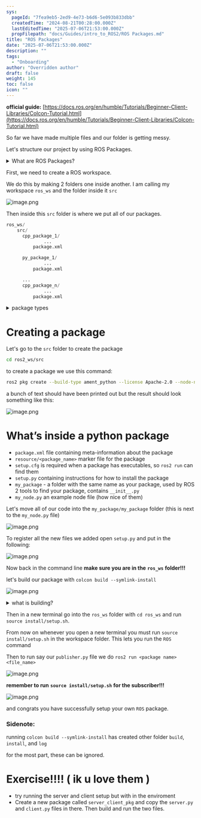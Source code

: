 ```yaml
---
sys:
  pageId: "7fea9eb5-2ed9-4e73-b6d6-5e093b833dbb"
  createdTime: "2024-08-21T00:28:00.000Z"
  lastEditedTime: "2025-07-06T21:53:00.000Z"
  propFilepath: "docs/Guides/intro_to_ROS2/ROS Packages.md"
title: "ROS Packages"
date: "2025-07-06T21:53:00.000Z"
description: ""
tags:
  - "Onboarding"
author: "Overridden author"
draft: false
weight: 145
toc: false
icon: ""
---
```


**official guide:** [https://docs.ros.org/en/humble/Tutorials/Beginner-Client-Libraries/Colcon-Tutorial.html](https://docs.ros.org/en/humble/Tutorials/Beginner-Client-Libraries/Colcon-Tutorial.html)

So far we have made multiple files and our folder is getting messy.

Let's structure our project by using ROS Packages.

<details>
      <summary>What are ROS Packages?</summary>
      ROS Packages are, as the name implies, packages of code that are highly sharable between ROS developers.
  </details>

First, we need to create a ROS workspace.

We do this by making 2 folders one inside another. I am calling my workspace `ros_ws` and the folder inside it `src`

![image.png](https://prod-files-secure.s3.us-west-2.amazonaws.com/d518164a-d88e-44d1-a4ee-3adb3bd8bce0/70706947-fd18-4537-a67b-e12946812d31/image.png?X-Amz-Algorithm=AWS4-HMAC-SHA256&X-Amz-Content-Sha256=UNSIGNED-PAYLOAD&X-Amz-Credential=ASIAZI2LB466QPEAZMWT%2F20250727%2Fus-west-2%2Fs3%2Faws4_request&X-Amz-Date=20250727T005204Z&X-Amz-Expires=3600&X-Amz-Security-Token=IQoJb3JpZ2luX2VjED8aCXVzLXdlc3QtMiJIMEYCIQCrIr15JhnAFfSBQkTRQqFK1v%2F5nlXfO0rQ3vyH0ITZsgIhAOWcujfGTJLoAUj8cx1cDOP8gY%2F2ILEsvqeJUcqu5nwGKv8DCGgQABoMNjM3NDIzMTgzODA1Igw7aqJofqz%2FdO3tCB8q3AMkcCJW6Rqu7HlJXelsJIJKzWSqyxTuInO76iunt9CSMFZRK5LUCigVLaWkEiim%2FRBEiEaRGzIx1Au1NjqSYIZxpLYbUbiP%2B%2FknjzlwC9aqx4Q%2FN4rAFlLSd2SXIuj8BxMT6fWAjA1H%2F%2FvtNozJMnx3Y7MfSaekg5AIRyQVGxA1FR3F4bXbkb9ITm5U2xhHojqZqqCZfy46yH4lMoxMq1k5Y7YiWeOBLf%2FUWl%2BdjhKZszcyzQ9bL6rPjDtSm76wqiqyTXDIix%2BUsv7ZpB%2BToPCs7jaXLKF0vmRqVGMfUZ8gnZFN7LMrV5oohGFjWfy8yqCgphaR8%2Bp96rtH%2B0Ku0FQlDNZ7nFMJb3m7OXBdYgyTr5ehVCuLxb9%2BxzacjwwZkKtJiP3bscpUggkoAMEv6A6zvzSSm8VWEBDr2%2FnbmZRMRYyJeZguYBJghthhGubB2ZVxVb9PNMf4XhVSBjI4Nb31WH4IiSpTSf9ZJ2X6HvsalpL%2Bq1ryv%2B51VMnkYzRBVrMgFT%2FteZD5w3V6gtrtOnXcGjc3y2Bs44lEmR5WPA4c6cbPwcm4R1ceskvmkYnytE8p1%2FI0AgjHVR8vvjYq46vpJw%2BfWJwR%2BmV3TXC1UTjxjyItCQDDqkTqSIuSKDDRwpXEBjqkAdqFRm1qfGEGl%2Bfdho8HVxMSACHjQ244OopOHAa3Xwu%2BV9JQd6nZXm12wzauOB3zt0x%2Fqvzd7XpLkSR6zFyGEO4ZwfD8Dn9UKs321QKIAJE6WtJwus0Uhi9ho2ZnrzjkTvUZrXeETQU7tDF7LlNRk3dPw9jXEKt%2BDax3Gmc%2Bvp22rgAvZl4kfX5PsVbNwRy%2FMKdspmRfEd6LMEKagJz5ASQOvprN&X-Amz-Signature=c617f0a021ff6a64b247cb18b9a30900bbc56e354306a68fed54d6421b29b750&X-Amz-SignedHeaders=host&x-amz-checksum-mode=ENABLED&x-id=GetObject)

Then inside this `src` folder is where we put all of our packages.

```python
ros_ws/
    src/
      cpp_package_1/
		      ...
          package.xml

      py_package_1/
		      ...
          package.xml

      ...
      cpp_package_n/
		      ...
          package.xml

```

<details>

<summary>package types</summary>

packages can be either `C++` or python.

the intern file structure is different for each but for this guide we will stick to creating python packages

</details>

# Creating a package

Let's go to the `src` folder to create the package

```bash
cd ros2_ws/src
```

to create a package we use this command:

```bash
ros2 pkg create --build-type ament_python --license Apache-2.0 --node-name my_node my_package
```

a bunch of text should have been printed out but the result should look something like this:

![image.png](https://prod-files-secure.s3.us-west-2.amazonaws.com/d518164a-d88e-44d1-a4ee-3adb3bd8bce0/e6cf1e3f-8512-4a3e-b131-079f800bf3e8/image.png?X-Amz-Algorithm=AWS4-HMAC-SHA256&X-Amz-Content-Sha256=UNSIGNED-PAYLOAD&X-Amz-Credential=ASIAZI2LB466QPEAZMWT%2F20250727%2Fus-west-2%2Fs3%2Faws4_request&X-Amz-Date=20250727T005204Z&X-Amz-Expires=3600&X-Amz-Security-Token=IQoJb3JpZ2luX2VjED8aCXVzLXdlc3QtMiJIMEYCIQCrIr15JhnAFfSBQkTRQqFK1v%2F5nlXfO0rQ3vyH0ITZsgIhAOWcujfGTJLoAUj8cx1cDOP8gY%2F2ILEsvqeJUcqu5nwGKv8DCGgQABoMNjM3NDIzMTgzODA1Igw7aqJofqz%2FdO3tCB8q3AMkcCJW6Rqu7HlJXelsJIJKzWSqyxTuInO76iunt9CSMFZRK5LUCigVLaWkEiim%2FRBEiEaRGzIx1Au1NjqSYIZxpLYbUbiP%2B%2FknjzlwC9aqx4Q%2FN4rAFlLSd2SXIuj8BxMT6fWAjA1H%2F%2FvtNozJMnx3Y7MfSaekg5AIRyQVGxA1FR3F4bXbkb9ITm5U2xhHojqZqqCZfy46yH4lMoxMq1k5Y7YiWeOBLf%2FUWl%2BdjhKZszcyzQ9bL6rPjDtSm76wqiqyTXDIix%2BUsv7ZpB%2BToPCs7jaXLKF0vmRqVGMfUZ8gnZFN7LMrV5oohGFjWfy8yqCgphaR8%2Bp96rtH%2B0Ku0FQlDNZ7nFMJb3m7OXBdYgyTr5ehVCuLxb9%2BxzacjwwZkKtJiP3bscpUggkoAMEv6A6zvzSSm8VWEBDr2%2FnbmZRMRYyJeZguYBJghthhGubB2ZVxVb9PNMf4XhVSBjI4Nb31WH4IiSpTSf9ZJ2X6HvsalpL%2Bq1ryv%2B51VMnkYzRBVrMgFT%2FteZD5w3V6gtrtOnXcGjc3y2Bs44lEmR5WPA4c6cbPwcm4R1ceskvmkYnytE8p1%2FI0AgjHVR8vvjYq46vpJw%2BfWJwR%2BmV3TXC1UTjxjyItCQDDqkTqSIuSKDDRwpXEBjqkAdqFRm1qfGEGl%2Bfdho8HVxMSACHjQ244OopOHAa3Xwu%2BV9JQd6nZXm12wzauOB3zt0x%2Fqvzd7XpLkSR6zFyGEO4ZwfD8Dn9UKs321QKIAJE6WtJwus0Uhi9ho2ZnrzjkTvUZrXeETQU7tDF7LlNRk3dPw9jXEKt%2BDax3Gmc%2Bvp22rgAvZl4kfX5PsVbNwRy%2FMKdspmRfEd6LMEKagJz5ASQOvprN&X-Amz-Signature=3862646ba784ae8f6fb7ae8c372f7af371afb619087a4361823a2f51d21056c5&X-Amz-SignedHeaders=host&x-amz-checksum-mode=ENABLED&x-id=GetObject)

# What’s inside a python package

- `package.xml` file containing meta-information about the package
- `resource/<package_name>` marker file for the package
- `setup.cfg` is required when a package has executables, so `ros2 run` can find them
- `setup.py` containing instructions for how to install the package
- `my_package` - a folder with the same name as your package, used by ROS 2 tools to find your package, contains `__init__.py`
- `my_node.py` an example node file (how nice of them)

Let's move all of our code into the `my_package/my_package` folder (this is next to the `my_node.py` file)

![image.png](https://prod-files-secure.s3.us-west-2.amazonaws.com/d518164a-d88e-44d1-a4ee-3adb3bd8bce0/9ce58f11-0da9-4d3e-b86d-506a9685d378/image.png?X-Amz-Algorithm=AWS4-HMAC-SHA256&X-Amz-Content-Sha256=UNSIGNED-PAYLOAD&X-Amz-Credential=ASIAZI2LB466QPEAZMWT%2F20250727%2Fus-west-2%2Fs3%2Faws4_request&X-Amz-Date=20250727T005205Z&X-Amz-Expires=3600&X-Amz-Security-Token=IQoJb3JpZ2luX2VjED8aCXVzLXdlc3QtMiJIMEYCIQCrIr15JhnAFfSBQkTRQqFK1v%2F5nlXfO0rQ3vyH0ITZsgIhAOWcujfGTJLoAUj8cx1cDOP8gY%2F2ILEsvqeJUcqu5nwGKv8DCGgQABoMNjM3NDIzMTgzODA1Igw7aqJofqz%2FdO3tCB8q3AMkcCJW6Rqu7HlJXelsJIJKzWSqyxTuInO76iunt9CSMFZRK5LUCigVLaWkEiim%2FRBEiEaRGzIx1Au1NjqSYIZxpLYbUbiP%2B%2FknjzlwC9aqx4Q%2FN4rAFlLSd2SXIuj8BxMT6fWAjA1H%2F%2FvtNozJMnx3Y7MfSaekg5AIRyQVGxA1FR3F4bXbkb9ITm5U2xhHojqZqqCZfy46yH4lMoxMq1k5Y7YiWeOBLf%2FUWl%2BdjhKZszcyzQ9bL6rPjDtSm76wqiqyTXDIix%2BUsv7ZpB%2BToPCs7jaXLKF0vmRqVGMfUZ8gnZFN7LMrV5oohGFjWfy8yqCgphaR8%2Bp96rtH%2B0Ku0FQlDNZ7nFMJb3m7OXBdYgyTr5ehVCuLxb9%2BxzacjwwZkKtJiP3bscpUggkoAMEv6A6zvzSSm8VWEBDr2%2FnbmZRMRYyJeZguYBJghthhGubB2ZVxVb9PNMf4XhVSBjI4Nb31WH4IiSpTSf9ZJ2X6HvsalpL%2Bq1ryv%2B51VMnkYzRBVrMgFT%2FteZD5w3V6gtrtOnXcGjc3y2Bs44lEmR5WPA4c6cbPwcm4R1ceskvmkYnytE8p1%2FI0AgjHVR8vvjYq46vpJw%2BfWJwR%2BmV3TXC1UTjxjyItCQDDqkTqSIuSKDDRwpXEBjqkAdqFRm1qfGEGl%2Bfdho8HVxMSACHjQ244OopOHAa3Xwu%2BV9JQd6nZXm12wzauOB3zt0x%2Fqvzd7XpLkSR6zFyGEO4ZwfD8Dn9UKs321QKIAJE6WtJwus0Uhi9ho2ZnrzjkTvUZrXeETQU7tDF7LlNRk3dPw9jXEKt%2BDax3Gmc%2Bvp22rgAvZl4kfX5PsVbNwRy%2FMKdspmRfEd6LMEKagJz5ASQOvprN&X-Amz-Signature=b733bed4e45cef037be6d01b0bf72d3fe334edc6a8a2ffc4223fc84733beb6fc&X-Amz-SignedHeaders=host&x-amz-checksum-mode=ENABLED&x-id=GetObject)

To register all the new files we added open `setup.py` and put in the following:

![image.png](https://prod-files-secure.s3.us-west-2.amazonaws.com/d518164a-d88e-44d1-a4ee-3adb3bd8bce0/1cd7c262-4cae-4496-9d75-c178537d24a2/image.png?X-Amz-Algorithm=AWS4-HMAC-SHA256&X-Amz-Content-Sha256=UNSIGNED-PAYLOAD&X-Amz-Credential=ASIAZI2LB466QPEAZMWT%2F20250727%2Fus-west-2%2Fs3%2Faws4_request&X-Amz-Date=20250727T005205Z&X-Amz-Expires=3600&X-Amz-Security-Token=IQoJb3JpZ2luX2VjED8aCXVzLXdlc3QtMiJIMEYCIQCrIr15JhnAFfSBQkTRQqFK1v%2F5nlXfO0rQ3vyH0ITZsgIhAOWcujfGTJLoAUj8cx1cDOP8gY%2F2ILEsvqeJUcqu5nwGKv8DCGgQABoMNjM3NDIzMTgzODA1Igw7aqJofqz%2FdO3tCB8q3AMkcCJW6Rqu7HlJXelsJIJKzWSqyxTuInO76iunt9CSMFZRK5LUCigVLaWkEiim%2FRBEiEaRGzIx1Au1NjqSYIZxpLYbUbiP%2B%2FknjzlwC9aqx4Q%2FN4rAFlLSd2SXIuj8BxMT6fWAjA1H%2F%2FvtNozJMnx3Y7MfSaekg5AIRyQVGxA1FR3F4bXbkb9ITm5U2xhHojqZqqCZfy46yH4lMoxMq1k5Y7YiWeOBLf%2FUWl%2BdjhKZszcyzQ9bL6rPjDtSm76wqiqyTXDIix%2BUsv7ZpB%2BToPCs7jaXLKF0vmRqVGMfUZ8gnZFN7LMrV5oohGFjWfy8yqCgphaR8%2Bp96rtH%2B0Ku0FQlDNZ7nFMJb3m7OXBdYgyTr5ehVCuLxb9%2BxzacjwwZkKtJiP3bscpUggkoAMEv6A6zvzSSm8VWEBDr2%2FnbmZRMRYyJeZguYBJghthhGubB2ZVxVb9PNMf4XhVSBjI4Nb31WH4IiSpTSf9ZJ2X6HvsalpL%2Bq1ryv%2B51VMnkYzRBVrMgFT%2FteZD5w3V6gtrtOnXcGjc3y2Bs44lEmR5WPA4c6cbPwcm4R1ceskvmkYnytE8p1%2FI0AgjHVR8vvjYq46vpJw%2BfWJwR%2BmV3TXC1UTjxjyItCQDDqkTqSIuSKDDRwpXEBjqkAdqFRm1qfGEGl%2Bfdho8HVxMSACHjQ244OopOHAa3Xwu%2BV9JQd6nZXm12wzauOB3zt0x%2Fqvzd7XpLkSR6zFyGEO4ZwfD8Dn9UKs321QKIAJE6WtJwus0Uhi9ho2ZnrzjkTvUZrXeETQU7tDF7LlNRk3dPw9jXEKt%2BDax3Gmc%2Bvp22rgAvZl4kfX5PsVbNwRy%2FMKdspmRfEd6LMEKagJz5ASQOvprN&X-Amz-Signature=466f8bc48ae202f075cbc6c71bde227f126d33e4b31e44b2546085009c1b07c7&X-Amz-SignedHeaders=host&x-amz-checksum-mode=ENABLED&x-id=GetObject)

Now back in the command line **make sure you are in the** **`ros_ws`** **folder!!!**

let's build our package with `colcon build --symlink-install`

![image.png](https://prod-files-secure.s3.us-west-2.amazonaws.com/d518164a-d88e-44d1-a4ee-3adb3bd8bce0/2f2a0d27-b173-48fd-b189-5f5c0ce65619/image.png?X-Amz-Algorithm=AWS4-HMAC-SHA256&X-Amz-Content-Sha256=UNSIGNED-PAYLOAD&X-Amz-Credential=ASIAZI2LB466QPEAZMWT%2F20250727%2Fus-west-2%2Fs3%2Faws4_request&X-Amz-Date=20250727T005205Z&X-Amz-Expires=3600&X-Amz-Security-Token=IQoJb3JpZ2luX2VjED8aCXVzLXdlc3QtMiJIMEYCIQCrIr15JhnAFfSBQkTRQqFK1v%2F5nlXfO0rQ3vyH0ITZsgIhAOWcujfGTJLoAUj8cx1cDOP8gY%2F2ILEsvqeJUcqu5nwGKv8DCGgQABoMNjM3NDIzMTgzODA1Igw7aqJofqz%2FdO3tCB8q3AMkcCJW6Rqu7HlJXelsJIJKzWSqyxTuInO76iunt9CSMFZRK5LUCigVLaWkEiim%2FRBEiEaRGzIx1Au1NjqSYIZxpLYbUbiP%2B%2FknjzlwC9aqx4Q%2FN4rAFlLSd2SXIuj8BxMT6fWAjA1H%2F%2FvtNozJMnx3Y7MfSaekg5AIRyQVGxA1FR3F4bXbkb9ITm5U2xhHojqZqqCZfy46yH4lMoxMq1k5Y7YiWeOBLf%2FUWl%2BdjhKZszcyzQ9bL6rPjDtSm76wqiqyTXDIix%2BUsv7ZpB%2BToPCs7jaXLKF0vmRqVGMfUZ8gnZFN7LMrV5oohGFjWfy8yqCgphaR8%2Bp96rtH%2B0Ku0FQlDNZ7nFMJb3m7OXBdYgyTr5ehVCuLxb9%2BxzacjwwZkKtJiP3bscpUggkoAMEv6A6zvzSSm8VWEBDr2%2FnbmZRMRYyJeZguYBJghthhGubB2ZVxVb9PNMf4XhVSBjI4Nb31WH4IiSpTSf9ZJ2X6HvsalpL%2Bq1ryv%2B51VMnkYzRBVrMgFT%2FteZD5w3V6gtrtOnXcGjc3y2Bs44lEmR5WPA4c6cbPwcm4R1ceskvmkYnytE8p1%2FI0AgjHVR8vvjYq46vpJw%2BfWJwR%2BmV3TXC1UTjxjyItCQDDqkTqSIuSKDDRwpXEBjqkAdqFRm1qfGEGl%2Bfdho8HVxMSACHjQ244OopOHAa3Xwu%2BV9JQd6nZXm12wzauOB3zt0x%2Fqvzd7XpLkSR6zFyGEO4ZwfD8Dn9UKs321QKIAJE6WtJwus0Uhi9ho2ZnrzjkTvUZrXeETQU7tDF7LlNRk3dPw9jXEKt%2BDax3Gmc%2Bvp22rgAvZl4kfX5PsVbNwRy%2FMKdspmRfEd6LMEKagJz5ASQOvprN&X-Amz-Signature=d714a636cff8aa9544367ecf84729a507ec55a4b585f17d2e5dbfd754f2bd71c&X-Amz-SignedHeaders=host&x-amz-checksum-mode=ENABLED&x-id=GetObject)

<details>

<summary>what is building?</summary>

if you are a CS major at Rose-Hulman you will learn the answer to this in CSSE132

but TLDR; is it combines all the code files into one program that can be run easily 

</details>

Then in a new terminal go into the `ros_ws` folder with `cd ros_ws` and run `source install/setup.sh`. 

From now on whenever you open a new terminal you must run `source install/setup.sh` in the workspace folder. This lets you run the `ROS` command

Then to run say our `publisher.py` file we do `ros2 run <package name> <file_name>`

![image.png](https://prod-files-secure.s3.us-west-2.amazonaws.com/d518164a-d88e-44d1-a4ee-3adb3bd8bce0/4f4b1219-3a44-4632-aa0a-ce3471699f59/image.png?X-Amz-Algorithm=AWS4-HMAC-SHA256&X-Amz-Content-Sha256=UNSIGNED-PAYLOAD&X-Amz-Credential=ASIAZI2LB466QPEAZMWT%2F20250727%2Fus-west-2%2Fs3%2Faws4_request&X-Amz-Date=20250727T005205Z&X-Amz-Expires=3600&X-Amz-Security-Token=IQoJb3JpZ2luX2VjED8aCXVzLXdlc3QtMiJIMEYCIQCrIr15JhnAFfSBQkTRQqFK1v%2F5nlXfO0rQ3vyH0ITZsgIhAOWcujfGTJLoAUj8cx1cDOP8gY%2F2ILEsvqeJUcqu5nwGKv8DCGgQABoMNjM3NDIzMTgzODA1Igw7aqJofqz%2FdO3tCB8q3AMkcCJW6Rqu7HlJXelsJIJKzWSqyxTuInO76iunt9CSMFZRK5LUCigVLaWkEiim%2FRBEiEaRGzIx1Au1NjqSYIZxpLYbUbiP%2B%2FknjzlwC9aqx4Q%2FN4rAFlLSd2SXIuj8BxMT6fWAjA1H%2F%2FvtNozJMnx3Y7MfSaekg5AIRyQVGxA1FR3F4bXbkb9ITm5U2xhHojqZqqCZfy46yH4lMoxMq1k5Y7YiWeOBLf%2FUWl%2BdjhKZszcyzQ9bL6rPjDtSm76wqiqyTXDIix%2BUsv7ZpB%2BToPCs7jaXLKF0vmRqVGMfUZ8gnZFN7LMrV5oohGFjWfy8yqCgphaR8%2Bp96rtH%2B0Ku0FQlDNZ7nFMJb3m7OXBdYgyTr5ehVCuLxb9%2BxzacjwwZkKtJiP3bscpUggkoAMEv6A6zvzSSm8VWEBDr2%2FnbmZRMRYyJeZguYBJghthhGubB2ZVxVb9PNMf4XhVSBjI4Nb31WH4IiSpTSf9ZJ2X6HvsalpL%2Bq1ryv%2B51VMnkYzRBVrMgFT%2FteZD5w3V6gtrtOnXcGjc3y2Bs44lEmR5WPA4c6cbPwcm4R1ceskvmkYnytE8p1%2FI0AgjHVR8vvjYq46vpJw%2BfWJwR%2BmV3TXC1UTjxjyItCQDDqkTqSIuSKDDRwpXEBjqkAdqFRm1qfGEGl%2Bfdho8HVxMSACHjQ244OopOHAa3Xwu%2BV9JQd6nZXm12wzauOB3zt0x%2Fqvzd7XpLkSR6zFyGEO4ZwfD8Dn9UKs321QKIAJE6WtJwus0Uhi9ho2ZnrzjkTvUZrXeETQU7tDF7LlNRk3dPw9jXEKt%2BDax3Gmc%2Bvp22rgAvZl4kfX5PsVbNwRy%2FMKdspmRfEd6LMEKagJz5ASQOvprN&X-Amz-Signature=f2b7cc0969007cb0969cf58bb40345742c33d3a222369f8d09c0586d2bfbf703&X-Amz-SignedHeaders=host&x-amz-checksum-mode=ENABLED&x-id=GetObject)

**remember to run** **`source install/setup.sh`** **for the subscriber!!!**

![image.png](https://prod-files-secure.s3.us-west-2.amazonaws.com/d518164a-d88e-44d1-a4ee-3adb3bd8bce0/02121119-dad4-49ec-8356-c956108b4243/image.png?X-Amz-Algorithm=AWS4-HMAC-SHA256&X-Amz-Content-Sha256=UNSIGNED-PAYLOAD&X-Amz-Credential=ASIAZI2LB466QPEAZMWT%2F20250727%2Fus-west-2%2Fs3%2Faws4_request&X-Amz-Date=20250727T005205Z&X-Amz-Expires=3600&X-Amz-Security-Token=IQoJb3JpZ2luX2VjED8aCXVzLXdlc3QtMiJIMEYCIQCrIr15JhnAFfSBQkTRQqFK1v%2F5nlXfO0rQ3vyH0ITZsgIhAOWcujfGTJLoAUj8cx1cDOP8gY%2F2ILEsvqeJUcqu5nwGKv8DCGgQABoMNjM3NDIzMTgzODA1Igw7aqJofqz%2FdO3tCB8q3AMkcCJW6Rqu7HlJXelsJIJKzWSqyxTuInO76iunt9CSMFZRK5LUCigVLaWkEiim%2FRBEiEaRGzIx1Au1NjqSYIZxpLYbUbiP%2B%2FknjzlwC9aqx4Q%2FN4rAFlLSd2SXIuj8BxMT6fWAjA1H%2F%2FvtNozJMnx3Y7MfSaekg5AIRyQVGxA1FR3F4bXbkb9ITm5U2xhHojqZqqCZfy46yH4lMoxMq1k5Y7YiWeOBLf%2FUWl%2BdjhKZszcyzQ9bL6rPjDtSm76wqiqyTXDIix%2BUsv7ZpB%2BToPCs7jaXLKF0vmRqVGMfUZ8gnZFN7LMrV5oohGFjWfy8yqCgphaR8%2Bp96rtH%2B0Ku0FQlDNZ7nFMJb3m7OXBdYgyTr5ehVCuLxb9%2BxzacjwwZkKtJiP3bscpUggkoAMEv6A6zvzSSm8VWEBDr2%2FnbmZRMRYyJeZguYBJghthhGubB2ZVxVb9PNMf4XhVSBjI4Nb31WH4IiSpTSf9ZJ2X6HvsalpL%2Bq1ryv%2B51VMnkYzRBVrMgFT%2FteZD5w3V6gtrtOnXcGjc3y2Bs44lEmR5WPA4c6cbPwcm4R1ceskvmkYnytE8p1%2FI0AgjHVR8vvjYq46vpJw%2BfWJwR%2BmV3TXC1UTjxjyItCQDDqkTqSIuSKDDRwpXEBjqkAdqFRm1qfGEGl%2Bfdho8HVxMSACHjQ244OopOHAa3Xwu%2BV9JQd6nZXm12wzauOB3zt0x%2Fqvzd7XpLkSR6zFyGEO4ZwfD8Dn9UKs321QKIAJE6WtJwus0Uhi9ho2ZnrzjkTvUZrXeETQU7tDF7LlNRk3dPw9jXEKt%2BDax3Gmc%2Bvp22rgAvZl4kfX5PsVbNwRy%2FMKdspmRfEd6LMEKagJz5ASQOvprN&X-Amz-Signature=c39310c60d2e5c92f8cd0c4ccc13c3a33ad418ed5f27271157c8911f37a092d8&X-Amz-SignedHeaders=host&x-amz-checksum-mode=ENABLED&x-id=GetObject)

and congrats you have successfully setup your own `ROS` package.

### Sidenote:

running `colcon build --symlink-install` has created other folder `build`, `install`, and `log`

for the most part, these can be ignored.

# Exercise!!!! ( ik u love them )

- try running the server and client setup but with in the enviroment
- Create a new package called `server_client_pkg` and copy the `server.py` and `client.py` files in there. Then build and run the two files.
